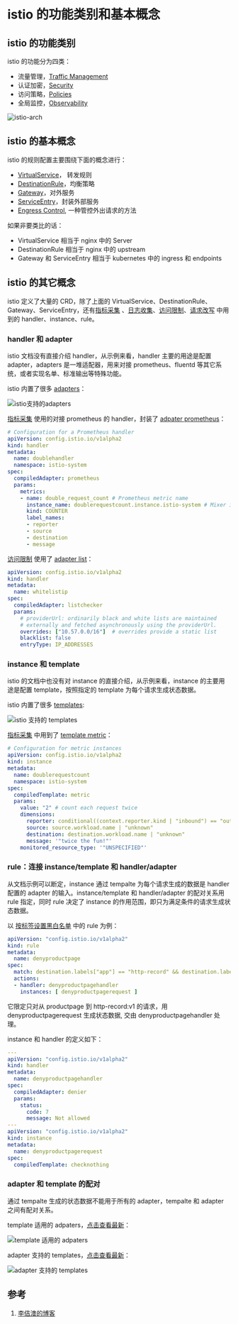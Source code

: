 <!-- toc -->
# istio 的功能类别和基本概念

## istio 的功能类别

istio 的功能分为四类：

* 流量管理，[Traffic Management](https://istio.io/docs/concepts/traffic-management/)
* 认证加密，[Security](https://istio.io/docs/concepts/security/)
* 访问策略，[Policies](https://istio.io/docs/concepts/policies/)
* 全局监控，[Observability](https://istio.io/docs/concepts/observability/)

![istio-arch](https://www.lijiaocn.com/img/article/istio-arch.svg)

## istio 的基本概念

istio 的规则配置主要围绕下面的概念进行：

* [VirtualService](./vsvc.md)， 转发规则
* [DestinationRule](./dstrule.md)，均衡策略
* [Gateway](./gateway.md)，对外服务
* [ServiceEntry](./entry.md)，封装外部服务
* [Engress Control](./egress.md), 一种管控外出请求的方法

如果非要类比的话：

* VirtualService 相当于 nginx 中的 Server
* DestinationRule 相当于 nginx 中的 upstream 
* Gateway 和 ServiceEntry 相当于 kubernetes 中的 ingress 和 endpoints

## istio 的其它概念

istio 定义了大量的 CRD，除了上面的 VirtualService、DestinationRule、Gateway、ServiceEntry，还有[指标采集](./metrics.md) 、[日志收集](./log.md)、[访问限制](./policy.md)、[请求改写](./modify.md) 中用到的 handler、instance、rule。

### handler 和 adapter 

istio 文档没有直接介绍 handler，从示例来看，handler 主要的用途是配置 adapter，adapters 是一堆适配器，用来对接 prometheus、fluentd 等其它系统，或者实现名单、标准输出等特殊功能。

istio 内置了很多 [adapters][2]：

![istio支持的adapters](../img/istio/adapters.png)


[指标采集](./metrics.md) 使用的对接 prometheus 的 handler，封装了 [adpater prometheus][3]：

```yaml
# Configuration for a Prometheus handler
apiVersion: config.istio.io/v1alpha2
kind: handler
metadata:
  name: doublehandler
  namespace: istio-system
spec:
  compiledAdapter: prometheus
  params:
    metrics:
    - name: double_request_count # Prometheus metric name
      instance_name: doublerequestcount.instance.istio-system # Mixer instance name (fully-qualified)
      kind: COUNTER
      label_names:
      - reporter
      - source
      - destination
      - message
```

[访问限制](./policy.md) 使用了 [adapter list][4]：


```yaml
apiVersion: config.istio.io/v1alpha2
kind: handler
metadata:
  name: whitelistip
spec:
  compiledAdapter: listchecker
  params:
    # providerUrl: ordinarily black and white lists are maintained
    # externally and fetched asynchronously using the providerUrl.
    overrides: ["10.57.0.0/16"]  # overrides provide a static list
    blacklist: false
    entryType: IP_ADDRESSES
```

### instance 和 template

istio 的文档中也没有对 instance 的直接介绍，从示例来看，instance 的主要用途是配置 template，按照指定的 template 为每个请求生成状态数据。

istio 内置了很多 [templates][6]:

![istio 支持的 templates](../img/istio/templates.png)

[指标采集](./metrics.md) 中用到了 [template metric][7]：

```yaml
# Configuration for metric instances
apiVersion: config.istio.io/v1alpha2
kind: instance
metadata:
  name: doublerequestcount
  namespace: istio-system
spec:
  compiledTemplate: metric
  params:
    value: "2" # count each request twice
    dimensions:
      reporter: conditional((context.reporter.kind | "inbound") == "outbound", "client", "server")
      source: source.workload.name | "unknown"
      destination: destination.workload.name | "unknown"
      message: '"twice the fun!"'
    monitored_resource_type: '"UNSPECIFIED"'
```

### rule：连接 instance/template 和 handler/adapter 

从文档示例可以断定，instance 通过 tempalte 为每个请求生成的数据是 handler 配置的 adapter 的输入。instance/template 和 handler/adapter 的配对关系用 rule 指定，同时 rule 决定了 instance 的作用范围，即只为满足条件的请求生成状态数据。

以 [按标签设置黑白名单](./policy.md) 中的 rule 为例：

```yaml
apiVersion: "config.istio.io/v1alpha2"
kind: rule
metadata:
  name: denyproductpage
spec:
  match: destination.labels["app"] == "http-record" && destination.labels["version"] == "v2" && source.labels["app"]=="productpage"
  actions:
  - handler: denyproductpagehandler
    instances: [ denyproductpagerequest ]
```

它限定只对从 productpage 到 http-record:v1 的请求，用 denyproductpagerequest 生成状态数据, 交由 denyproductpagehandler 处理。

instance 和 handler 的定义如下：

```yaml
---
apiVersion: "config.istio.io/v1alpha2"
kind: handler
metadata:
  name: denyproductpagehandler
spec:
  compiledAdapter: denier
  params:
    status:
      code: 7
      message: Not allowed
---
apiVersion: "config.istio.io/v1alpha2"
kind: instance
metadata:
  name: denyproductpagerequest
spec:
  compiledTemplate: checknothing
```

### adapter 和 template 的配对

通过 tempalte 生成的状态数据不能用于所有的 adapter，tempalte 和 adapter 之间有配对关系。

template 适用的 adpaters，[点击查看最新][8]：

![template 适用的 adpaters](../img/istio/tempalte-vs-adapter.png)

adapter 支持的 templates，[点击查看最新][9]：

![adapter 支持的 templates](../img/istio/adpater-vs-template.png)

## 参考

1. [李佶澳的博客][1]

[1]: https://www.lijiaocn.com "李佶澳的博客"
[2]: https://istio.io/docs/reference/config/policy-and-telemetry/adapters/ "istio adapters"
[3]: https://istio.io/docs/reference/config/policy-and-telemetry/adapters/prometheus/ "adapter prometheus"
[4]: https://istio.io/docs/reference/config/policy-and-telemetry/adapters/denier/ "adapter denier"
[5]: https://istio.io/docs/reference/config/policy-and-telemetry/adapters/list/ "adapter list"
[6]: https://istio.io/docs/reference/config/policy-and-telemetry/templates/  "templates"
[7]: https://istio.io/docs/reference/config/policy-and-telemetry/templates/metric/  "template metric"
[8]: https://istio.io/docs/reference/config/policy-and-telemetry/templates/#adapters  "template 适用的 adpaters"
[9]: https://istio.io/docs/reference/config/policy-and-telemetry/adapters/#templates  "adater 支持的 templates"
